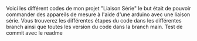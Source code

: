 Voici les différent codes de mon projet "Liaison Série" le but était de pouvoir commander des appareils de mesure à l'aide d'une arduino avec une liaison série.
Vous trouverez les différentes étapes du code dans les différentes branch ainsi que toutes les version du code dans la branch main.
Test de commit avec le readme
